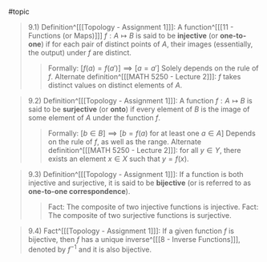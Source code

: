#topic
>9.1) Definition^[[[Topology - Assignment 1]]]: A function^[[[11 - Functions (or Maps)]]] $f: A \mapsto B$ is said to be **injective** (or **one-to-one**) if for each pair of distinct points of *A*, their images (essentially, the output) under *f* are distinct.
>>Formally: $[f(a) = f(a')] \implies [a=a']$
>>Solely depends on the rule of *f*.
>>Alternate definition^[[[MATH 5250 - Lecture 2]]]: $f$ takes distinct values on distinct elements of *A*.

>9.2) Definition^[[[Topology - Assignment 1]]]: A function $f: A \mapsto B$ is said to be **surjective** (or **onto**) if every element of *B* is the image of some element of *A* under the function *f*.
>>Formally: $[b \in B] \implies [b = f(a) \text{ for at least one } a \in A]$
>>Depends on the rule of *f*, as well as the range.
>>Alternate definition^[[[MATH 5250 - Lecture 2]]]: for all $y \in Y$, there exists an element $x \in X$ such that $y=f(x)$.

>9.3) Definition^[[[Topology - Assignment 1]]]: If a function is both injective and surjective, it is said to be **bijective** (or is referred to as **one-to-one correspondence**).
>>Fact: The composite of two injective functions is injective.
>>Fact: The composite of two surjective functions is surjective.

>9.4) Fact^[[[Topology - Assignment 1]]]: If a given function *f* is bijective, then *f* has a unique inverse^[[[8 - Inverse Functions]]], denoted by $f^{-1}$ and it is also bijective.
